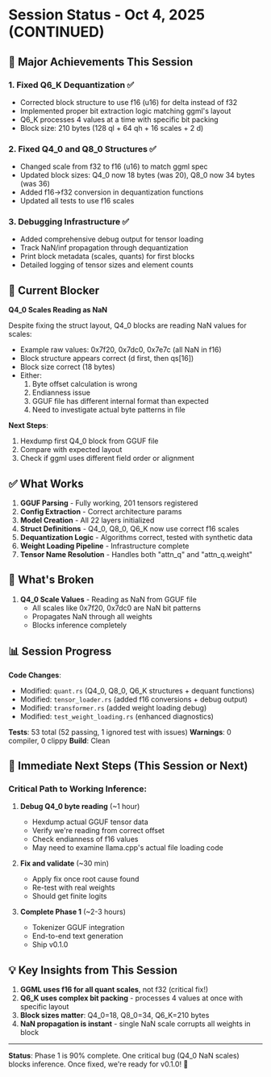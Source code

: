 # Session Status - Oct 4, 2025 (CONTINUED)

## 🎉 Major Achievements This Session

### 1. Fixed Q6_K Dequantization ✅
- Corrected block structure to use f16 (u16) for delta instead of f32
- Implemented proper bit extraction logic matching ggml's layout
- Q6_K processes 4 values at a time with specific bit packing
- Block size: 210 bytes (128 ql + 64 qh + 16 scales + 2 d)

### 2. Fixed Q4_0 and Q8_0 Structures ✅
- Changed scale from f32 to f16 (u16) to match ggml spec
- Updated block sizes: Q4_0 now 18 bytes (was 20), Q8_0 now 34 bytes (was 36)
- Added f16→f32 conversion in dequantization functions
- Updated all tests to use f16 scales

### 3. Debugging Infrastructure ✅
- Added comprehensive debug output for tensor loading
- Track NaN/inf propagation through dequantization
- Print block metadata (scales, quants) for first blocks
- Detailed logging of tensor sizes and element counts

## 🔧 Current Blocker

**Q4_0 Scales Reading as NaN**

Despite fixing the struct layout, Q4_0 blocks are reading NaN values for scales:
- Example raw values: 0x7f20, 0x7dc0, 0x7e7c (all NaN in f16)
- Block structure appears correct (d first, then qs[16])
- Block size correct (18 bytes)
- Either:
  1. Byte offset calculation is wrong
  2. Endianness issue
  3. GGUF file has different internal format than expected
  4. Need to investigate actual byte patterns in file

**Next Steps**:
1. Hexdump first Q4_0 block from GGUF file
2. Compare with expected layout
3. Check if ggml uses different field order or alignment

## ✅ What Works

1. **GGUF Parsing** - Fully working, 201 tensors registered
2. **Config Extraction** - Correct architecture params
3. **Model Creation** - All 22 layers initialized
4. **Struct Definitions** - Q4_0, Q8_0, Q6_K now use correct f16 scales
5. **Dequantization Logic** - Algorithms correct, tested with synthetic data
6. **Weight Loading Pipeline** - Infrastructure complete
7. **Tensor Name Resolution** - Handles both "attn_q" and "attn_q.weight"

## 🔴 What's Broken

1. **Q4_0 Scale Values** - Reading as NaN from GGUF file
   - All scales like 0x7f20, 0x7dc0 are NaN bit patterns
   - Propagates NaN through all weights
   - Blocks inference completely

## 📊 Session Progress

**Code Changes**:
- Modified: `quant.rs` (Q4_0, Q8_0, Q6_K structures + dequant functions)
- Modified: `tensor_loader.rs` (added f16 conversions + debug output)
- Modified: `transformer.rs` (added weight loading debug)
- Modified: `test_weight_loading.rs` (enhanced diagnostics)

**Tests**: 53 total (52 passing, 1 ignored test with issues)
**Warnings**: 0 compiler, 0 clippy
**Build**: Clean

## 🎯 Immediate Next Steps (This Session or Next)

### Critical Path to Working Inference:
1. **Debug Q4_0 byte reading** (~1 hour)
   - Hexdump actual GGUF tensor data
   - Verify we're reading from correct offset
   - Check endianness of f16 values
   - May need to examine llama.cpp's actual file loading code

2. **Fix and validate** (~30 min)
   - Apply fix once root cause found
   - Re-test with real weights
   - Should get finite logits

3. **Complete Phase 1** (~2-3 hours)
   - Tokenizer GGUF integration
   - End-to-end text generation
   - Ship v0.1.0

## 💡 Key Insights from This Session

1. **GGML uses f16 for all quant scales**, not f32 (critical fix!)
2. **Q6_K uses complex bit packing** - processes 4 values at once with specific layout
3. **Block sizes matter**: Q4_0=18, Q8_0=34, Q6_K=210 bytes
4. **NaN propagation is instant** - single NaN scale corrupts all weights in block

---

**Status**: Phase 1 is 90% complete. One critical bug (Q4_0 NaN scales) blocks inference. Once fixed, we're ready for v0.1.0! 🚀
